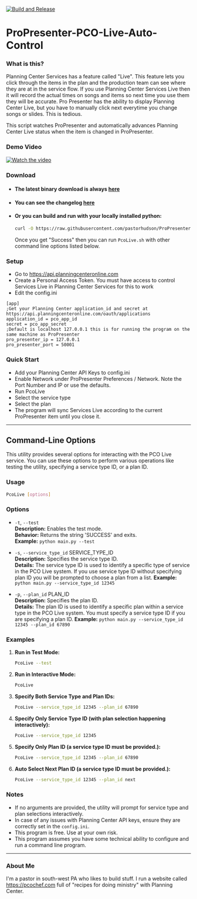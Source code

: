 [![Build and Release](https://github.com/pastorhudson/ProPresenter-PCO-Live-Auto-Control/actions/workflows/main.yml/badge.svg)](https://github.com/pastorhudson/ProPresenter-PCO-Live-Auto-Control/actions/workflows/main.yml)
# ProPresenter-PCO-Live-Auto-Control
### What is this?
Planning Center Services has a feature called "Live". This feature lets you click through the items in the plan and the production team can see where they are at in the service flow.
If you use Planning Center Services Live then it will record the actual times on songs and items so next time you use them they will be accurate.
Pro Presenter has the ability to display Planning Center Live, but you have to manually click next everytime you change songs or slides. This is tedious.

This script watches ProPresenter and automatically advances Planning Center Live status when the item is changed in ProPresenter.

### Demo Video
[![Watch the video](https://img.youtube.com/vi/gBEsyNlXMsg/0.jpg)](https://www.youtube.com/watch?v=gBEsyNlXMsg)


### Download
- #### The latest binary download is always [here](https://github.com/pastorhudson/ProPresenter-PCO-Live-Auto-Control/releases/latest)
- #### You can see the changelog [here](https://github.com/pastorhudson/ProPresenter-PCO-Live-Auto-Control/blob/v1.1.2/CHANGELOG.md)
- #### Or you can build and run with your locally installed python:
    ```bash
    curl -O https://raw.githubusercontent.com/pastorhudson/ProPresenter-PCO-Live-Auto-Control/main/src/PcoLive.sh && chmod +x PcoLive.sh && ./PcoLive.sh -t
    ```
  Once you get "Success" then you can run `PcoLive.sh` with other command line options listed below.

### Setup

- Go to https://api.planningcenteronline.com
- Create a Personal Access Token. You must have access to control Services Live in Planning Center Services for this to work
- Edit the config.ini

```editorconfig
[app]
;Get your Planning Center application_id and secret at https://api.planningcenteronline.com/oauth/applications
application_id = pco_app_id
secret = pco_app_secret
;Default is localhost 127.0.0.1 this is for running the program on the same machine as ProPresenter
pro_presenter_ip = 127.0.0.1
pro_presenter_port = 50001
```

### Quick Start
- Add your Planning Center API Keys to config.ini
- Enable Network under ProPresenter Preferences / Network. Note the Port Number and IP or use the defaults.
- Run PcoLive
- Select the service type
- Select the plan
- The program will sync Services Live according to the current ProPresenter item until you close it.

---

## Command-Line Options

This utility provides several options for interacting with the PCO Live service. You can use these options to perform various operations like testing the utility, specifying a service type ID, or a plan ID.

### Usage

```bash
PcoLive [options]
```

### Options

- `-t`, `--test`  
  **Description:** Enables the test mode.  
  **Behavior:** Returns the string 'SUCCESS' and exits.  
  **Example:** `python main.py --test`

- `-s`, `--service_type_id` SERVICE_TYPE_ID  
  **Description:** Specifies the service type ID.  
  **Details:** The service type ID is used to identify a specific type of service in the PCO Live system. If you use service type ID without specifying plan ID you will be prompted to choose a plan from a list.
  **Example:** `python main.py --service_type_id 12345`

- `-p`, `--plan_id` PLAN_ID  
  **Description:** Specifies the plan ID.  
  **Details:** The plan ID is used to identify a specific plan within a service type in the PCO Live system. You must specify a service type ID if you are specifying a plan ID.
  **Example:** `python main.py --service_type_id 12345 --plan_id 67890`

### Examples

1. **Run in Test Mode:**  
   ```bash
   PcoLive --test
   ```
   
1. **Run in Interactive Mode:**  
   ```bash
   PcoLive
   ```

3. **Specify Both Service Type and Plan IDs:**  
   ```bash
   PcoLive --service_type_id 12345 --plan_id 67890
   ```

4. **Specify Only Service Type ID (with plan selection happening interactively):**  
   ```bash
   PcoLive --service_type_id 12345
   ```

5. **Specify Only Plan ID (a service type ID must be provided.):**  
   ```bash
   PcoLive --service_type_id 12345 --plan_id 67890
   ```
6. **Auto Select Next Plan ID (a service type ID must be provided.):**  
   ```bash
   PcoLive --service_type_id 12345 --plan_id next
   ```

### Notes

- If no arguments are provided, the utility will prompt for service type and plan selections interactively.
- In case of any issues with Planning Center API keys, ensure they are correctly set in the `config.ini`.
- This program is free. Use at your own risk.
- This program assumes you have some technical ability to configure and run a command line program.

---

### About Me

I'm a pastor in south-west PA who likes to build stuff. I run a website called https://pcochef.com full of "recipes for doing ministry" with Planning Center.
